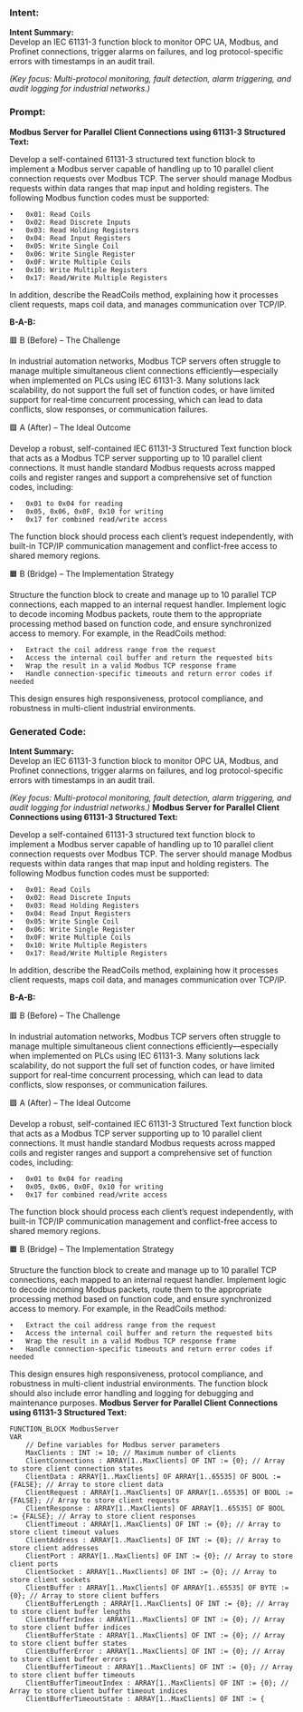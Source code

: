 ### Intent:
**Intent Summary:**  
Develop an IEC 61131-3 function block to monitor OPC UA, Modbus, and Profinet connections, trigger alarms on failures, and log protocol-specific errors with timestamps in an audit trail.  

*(Key focus: Multi-protocol monitoring, fault detection, alarm triggering, and audit logging for industrial networks.)*

### Prompt:
**Modbus Server for Parallel Client Connections using 61131-3 Structured Text:**

Develop a self-contained 61131-3 structured text function block to implement a Modbus server capable of handling up to 10 parallel client connection requests over Modbus TCP. The server should manage Modbus requests within data ranges that map input and holding registers. The following Modbus function codes must be supported:

	•	0x01: Read Coils
	•	0x02: Read Discrete Inputs
	•	0x03: Read Holding Registers
	•	0x04: Read Input Registers
	•	0x05: Write Single Coil
	•	0x06: Write Single Register
	•	0x0F: Write Multiple Coils
	•	0x10: Write Multiple Registers
	•	0x17: Read/Write Multiple Registers

In addition, describe the ReadCoils method, explaining how it processes client requests, maps coil data, and manages communication over TCP/IP.

**B-A-B:**

🟥 B (Before) – The Challenge

In industrial automation networks, Modbus TCP servers often struggle to manage multiple simultaneous client connections efficiently—especially when implemented on PLCs using IEC 61131-3. Many solutions lack scalability, do not support the full set of function codes, or have limited support for real-time concurrent processing, which can lead to data conflicts, slow responses, or communication failures.

🟩 A (After) – The Ideal Outcome

Develop a robust, self-contained IEC 61131-3 Structured Text function block that acts as a Modbus TCP server supporting up to 10 parallel client connections. It must handle standard Modbus requests across mapped coils and register ranges and support a comprehensive set of function codes, including:

	•	0x01 to 0x04 for reading
	•	0x05, 0x06, 0x0F, 0x10 for writing
	•	0x17 for combined read/write access

The function block should process each client’s request independently, with built-in TCP/IP communication management and conflict-free access to shared memory regions.

🟧 B (Bridge) – The Implementation Strategy

Structure the function block to create and manage up to 10 parallel TCP connections, each mapped to an internal request handler. Implement logic to decode incoming Modbus packets, route them to the appropriate processing method based on function code, and ensure synchronized access to memory.
For example, in the ReadCoils method:

	•	Extract the coil address range from the request
	•	Access the internal coil buffer and return the requested bits
	•	Wrap the result in a valid Modbus TCP response frame
	•	Handle connection-specific timeouts and return error codes if needed

This design ensures high responsiveness, protocol compliance, and robustness in multi-client industrial environments.

### Generated Code:
**Intent Summary:**  
Develop an IEC 61131-3 function block to monitor OPC UA, Modbus, and Profinet connections, trigger alarms on failures, and log protocol-specific errors with timestamps in an audit trail.  

*(Key focus: Multi-protocol monitoring, fault detection, alarm triggering, and audit logging for industrial networks.)*
**Modbus Server for Parallel Client Connections using 61131-3 Structured Text:**

Develop a self-contained 61131-3 structured text function block to implement a Modbus server capable of handling up to 10 parallel client connection requests over Modbus TCP. The server should manage Modbus requests within data ranges that map input and holding registers. The following Modbus function codes must be supported:

	•	0x01: Read Coils
	•	0x02: Read Discrete Inputs
	•	0x03: Read Holding Registers
	•	0x04: Read Input Registers
	•	0x05: Write Single Coil
	•	0x06: Write Single Register
	•	0x0F: Write Multiple Coils
	•	0x10: Write Multiple Registers
	•	0x17: Read/Write Multiple Registers

In addition, describe the ReadCoils method, explaining how it processes client requests, maps coil data, and manages communication over TCP/IP.

**B-A-B:**

🟥 B (Before) – The Challenge

In industrial automation networks, Modbus TCP servers often struggle to manage multiple simultaneous client connections efficiently—especially when implemented on PLCs using IEC 61131-3. Many solutions lack scalability, do not support the full set of function codes, or have limited support for real-time concurrent processing, which can lead to data conflicts, slow responses, or communication failures.

🟩 A (After) – The Ideal Outcome

Develop a robust, self-contained IEC 61131-3 Structured Text function block that acts as a Modbus TCP server supporting up to 10 parallel client connections. It must handle standard Modbus requests across mapped coils and register ranges and support a comprehensive set of function codes, including:

	•	0x01 to 0x04 for reading
	•	0x05, 0x06, 0x0F, 0x10 for writing
	•	0x17 for combined read/write access

The function block should process each client’s request independently, with built-in TCP/IP communication management and conflict-free access to shared memory regions.

🟧 B (Bridge) – The Implementation Strategy

Structure the function block to create and manage up to 10 parallel TCP connections, each mapped to an internal request handler. Implement logic to decode incoming Modbus packets, route them to the appropriate processing method based on function code, and ensure synchronized access to memory.
For example, in the ReadCoils method:

	•	Extract the coil address range from the request
	•	Access the internal coil buffer and return the requested bits
	•	Wrap the result in a valid Modbus TCP response frame
	•	Handle connection-specific timeouts and return error codes if needed

This design ensures high responsiveness, protocol compliance, and robustness in multi-client industrial environments. The function block should also include error handling and logging for debugging and maintenance purposes.
**Modbus Server for Parallel Client Connections using 61131-3 Structured Text:**

```plaintext
FUNCTION_BLOCK ModbusServer
VAR
    // Define variables for Modbus server parameters
    MaxClients : INT := 10; // Maximum number of clients
    ClientConnections : ARRAY[1..MaxClients] OF INT := {0}; // Array to store client connection states
    ClientData : ARRAY[1..MaxClients] OF ARRAY[1..65535] OF BOOL := {FALSE}; // Array to store client data
    ClientRequest : ARRAY[1..MaxClients] OF ARRAY[1..65535] OF BOOL := {FALSE}; // Array to store client requests
    ClientResponse : ARRAY[1..MaxClients] OF ARRAY[1..65535] OF BOOL := {FALSE}; // Array to store client responses
    ClientTimeout : ARRAY[1..MaxClients] OF INT := {0}; // Array to store client timeout values
    ClientAddress : ARRAY[1..MaxClients] OF INT := {0}; // Array to store client addresses
    ClientPort : ARRAY[1..MaxClients] OF INT := {0}; // Array to store client ports
    ClientSocket : ARRAY[1..MaxClients] OF INT := {0}; // Array to store client sockets
    ClientBuffer : ARRAY[1..MaxClients] OF ARRAY[1..65535] OF BYTE := {0}; // Array to store client buffers
    ClientBufferLength : ARRAY[1..MaxClients] OF INT := {0}; // Array to store client buffer lengths
    ClientBufferIndex : ARRAY[1..MaxClients] OF INT := {0}; // Array to store client buffer indices
    ClientBufferState : ARRAY[1..MaxClients] OF INT := {0}; // Array to store client buffer states
    ClientBufferError : ARRAY[1..MaxClients] OF INT := {0}; // Array to store client buffer errors
    ClientBufferTimeout : ARRAY[1..MaxClients] OF INT := {0}; // Array to store client buffer timeouts
    ClientBufferTimeoutIndex : ARRAY[1..MaxClients] OF INT := {0}; // Array to store client buffer timeout indices
    ClientBufferTimeoutState : ARRAY[1..MaxClients] OF INT := {
